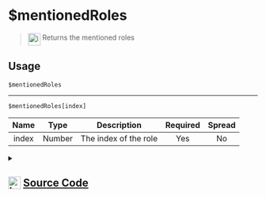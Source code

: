# $mentionedRoles
> <img align="top" src="https://upload.wikimedia.org/wikipedia/commons/thumb/e/e4/Infobox_info_icon.svg/160px-Infobox_info_icon.svg.png?20150409153300" alt="image" width="25" height="auto"> Returns the mentioned roles
## Usage
```
$mentionedRoles
```
---
```
$mentionedRoles[index]
```
| Name | Type | Description | Required | Spread
| :---: | :---: | :---: | :---: | :---: |
index | Number | The index of the role | Yes | No
<details>
<summary>
    
## <img align="top" src="https://cdn4.iconfinder.com/data/icons/iconsimple-logotypes/512/github-512.png" alt="image" width="25" height="auto">  [Source Code](https://github.com/tryforge/ForgeScript-V2/blob/main/src/native/mentionedRoles.ts)
    
</summary>
    
```ts
import { ArgType, NativeFunction, Return } from "../structures"

export default new NativeFunction({
    name: "$mentionedRoles",
    version: "1.0.0",
    brackets: false,
    description: "Returns the mentioned roles",
    unwrap: true,
    args: [
        {
            name: "index",
            description: "The index of the role",
            rest: false,
            type: ArgType.Number,
            required: true,
        },
    ],
    execute(ctx, [i]) {
        return this.success(
            this.hasFields
                ? ctx.message?.mentions.roles.at(i)?.id
                : ctx.message?.mentions.roles.map((x) => x.id).join(", ")
        )
    },
})

```
    
</details>